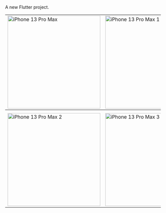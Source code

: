 

A new Flutter project.


<table>
  <tr>
  
  </tr>
  <tr>
    <td><img src="https://github.com/user-attachments/assets/6ccaf0ab-3c92-4d3f-b6de-a1719e7f2e1e" alt="iPhone 13 Pro Max" height="300"></td>
    <td><img src="https://github.com/user-attachments/assets/ae23f76d-e52b-4123-9bae-ab8a7b8c2d52" alt="iPhone 13 Pro Max 1" height="300"></td>
  </tr>
  <tr>
    <th>  </th>
    <th>  </th>
  </tr>
  <tr>
    <td><img src="https://github.com/user-attachments/assets/593d2b5a-5188-4c66-8949-59ff18fa0ada" alt="iPhone 13 Pro Max 2" height="300"></td>
    <td><img src="https://github.com/user-attachments/assets/a1b45c26-2314-47b8-ba97-a6b79b2f7af7" alt="iPhone 13 Pro Max 3" height="300"></td>
  </tr>
